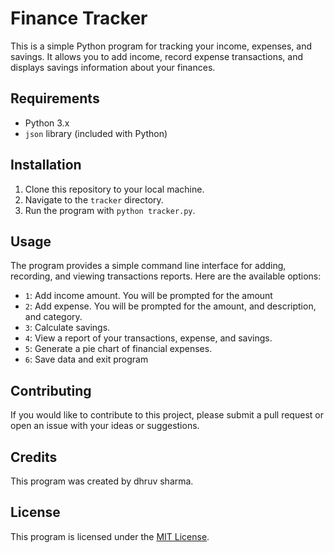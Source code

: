 # Finance Tracker

This is a simple Python program for tracking your income, expenses, and savings. It allows you to add income, record expense transactions, and displays savings information about your finances.

## Requirements

- Python 3.x
- `json` library (included with Python)

## Installation

1. Clone this repository to your local machine.
2. Navigate to the `tracker` directory.
3. Run the program with `python tracker.py`.

## Usage

The program provides a simple command line interface for adding, recording, and viewing transactions reports. Here are the available options:

- `1`: Add income amount. You will be prompted for the amount
- `2`: Add expense. You will be prompted for the amount, and description, and category.
- `3`: Calculate savings.
- `4`: View a report of your transactions, expense, and savings.
- `5`: Generate a pie chart of financial expenses.
- `6`: Save data and exit program

## Contributing

If you would like to contribute to this project, please submit a pull request or open an issue with your ideas or suggestions.

## Credits

This program was created by dhruv sharma. 
## License

This program is licensed under the [MIT License](https://opensource.org/licenses/MIT).

